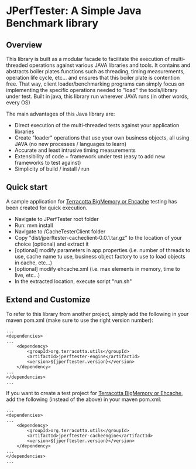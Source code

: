 JPerfTester: A Simple Java Benchmark library
=============================================

Overview
---------------------------------------------

This library is built as a modular facade to facilitate the execution of multi-threaded operations against various JAVA libraries and tools.
It contains and abstracts boiler plates functions such as threading, timing measurements, operation life cycle, etc... and ensures that this boiler plate is contention free.
That way, client loader/benchmarking programs can simply focus on implementing the specific operations needed to "load" the tools/library under test.
Built in java, this library run wherever JAVA runs (in other words, every OS)

The main advantages of this Java library are:
 - Direct execution of the multi-threaded tests against your application libraries
 - Create "loader" operations that use your own business objects, all using JAVA (no new processes / languages to learn)
 - Accurate and least intrusive timing measurements
 - Extensibility of code + framework under test (easy to add new frameworks to test against)
 - Simplicity of build / install / run
 
Quick start
---------------------------------------------

A sample application for [Terracotta BigMemory or Ehcache](http://terracotta.org/) testing has been created for quick execution.

 - Navigate to JPerfTester root folder
 - Run: mvn install
 - Navigate to <JPerfTester-ROOT>/CacheTesterClient folder
 - Copy "dist/jperftester-cacheclient-0.0.1.tar.gz" to the location of your choice (optional) and extract it
 - [optional] modify parameters in app.properties (i.e. number of threads to use, cache name tu use, business object factory to use to load objects in cache, etc...)
 - [optional] modify ehcache.xml (i.e. max elements in memory, time to live, etc...)
 - In the extracted location, execute script "run.sh"


Extend and Customize
---------------------------------------------
 
To refer to this library from another project, simply add the following in your maven pom.xml (make sure to use the right version number):

	...
	<dependencies>
	...
		<dependency>
			<groupId>org.terracotta.utils</groupId>
			<artifactId>jperftester-engine</artifactId>
			<version>${jperftester.version}</version>
		</dependency>
	...
	</dependencies>
	...

If you want to create a test project for [Terracotta BigMemory or Ehcache](http://terracotta.org/), add the following (instead of the above) in your maven pom.xml:

	...
	<dependencies>
	...
		<dependency>
			<groupId>org.terracotta.utils</groupId>
			<artifactId>jperftester-cacheengine</artifactId>
			<version>${jperftester.version}</version>
		</dependency>
	...
	</dependencies>
	...

